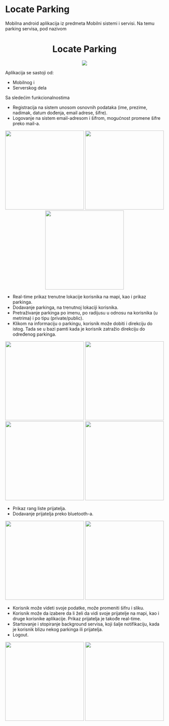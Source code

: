 # Locate Parking

Mobilna android aplikacija iz predmeta Mobilni sistemi i servisi. Na temu parking servisa, pod nazivom 


<h1 align="center">Locate Parking </h1>
<p align="center">  
  <img src="https://github.com/nikolcar/BottomNavigation/blob/master/app/src/main/res/mipmap-xxxhdpi/icon_white.png"/>
</p>

Aplikacija se sastoji od:
- Mobilnog i
- Serverskog dela

Sa sledećim funkcionalnostima

- Registracija na sistem unosom osnovnih podataka (ime, prezime, nadimak, datum dođenja, email adrese, šifre).
- Logovanje na sistem email-adresom i šifrom, mogućnost promene šifre preko mail-a.

<p align="center">  
  <img src="https://github.com/nikolcar/BottomNavigation/blob/master/app/src/main/res/screenshots/registration.png" width="250"/>
  <img src="https://github.com/nikolcar/BottomNavigation/blob/master/app/src/main/res/screenshots/login.png" width="250"/>
  <img src="https://github.com/nikolcar/BottomNavigation/blob/master/app/src/main/res/screenshots/forgotenPassword.png" width="250"/>
</p>

- Real-time prikaz trenutne lokacije korisnika na mapi, kao i prikaz parkinga.
- Dodavanje parkinga, na trenutnoj lokaciji korisnika.
- Pretraživanje parkinga po imenu, po radijusu u odnosu na korisnika (u metrima) i po tipu (private/public).
- Klikom na informaciju o parkingu, korisnik može dobiti i direkciju do istog. Tada se u bazi pamti kada je korisnik zatražio direkciju do određenog parkinga.

<p align="center">  
  <img src="https://github.com/nikolcar/BottomNavigation/blob/master/app/src/main/res/screenshots/addParking.png" width="250"/>
  <img src="https://github.com/nikolcar/BottomNavigation/blob/master/app/src/main/res/screenshots/radiusSearch.png" width="250"/>
  <img src="https://github.com/nikolcar/BottomNavigation/blob/master/app/src/main/res/screenshots/typeSearch.png" width="250"/>
  <img src="https://github.com/nikolcar/BottomNavigation/blob/master/app/src/main/res/screenshots/direction.png" width="250"/>
</p>

- Prikaz rang liste prijatelja.
- Dodavanje prijatelja preko bluetooth-a.

<p align="center">  
  <img src="https://github.com/nikolcar/BottomNavigation/blob/master/app/src/main/res/screenshots/highscore.png" width="250"/>
  <img src="https://github.com/nikolcar/BottomNavigation/blob/master/app/src/main/res/screenshots/bluetooth.png" width="250"/>
</p>

- Korisnik može videti svoje podatke, može promeniti šifru i sliku.
- Korisnik može da izabere da li želi da vidi svoje prijatelje na mapi, kao i druge korisnike aplikacije. Prikaz prijatelja je takođe real-time.
- Startovanje i stopiranje background servisa, koji šalje notifikaciju, kada je korisnik blizu nekog parkinga ili prijatelja.
- Logout.

<p align="center">  
  <img src="https://github.com/nikolcar/BottomNavigation/blob/master/app/src/main/res/screenshots/settings.png" width="250"/>
  <img src="https://github.com/nikolcar/BottomNavigation/blob/master/app/src/main/res/screenshots/startApp.png" width="250"/>
</p>

